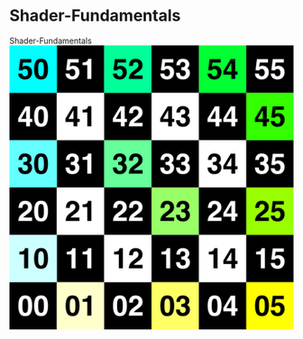 # Shader-Fundamentals
Shader-Fundamentals
![image](https://github.com/MashiroShina/Shader-Fundamentals/blob/master/Assets/texture.png)
